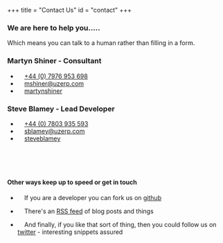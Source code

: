 +++
title = "Contact Us"
id = "contact"
+++

### We are here to help you.....

Which means you can talk to a human rather than filling in  a form.

### Martyn Shiner - Consultant

* <i class="fa fa-phone fa-lg"></i> &nbsp;   &nbsp; <a href="#" data-animate-hover="pulse"> +44 (0) 7976 953 698</a>
* <i class="fa fa-envelope fa-lg"></i> &nbsp;   &nbsp;  <a href="mailto:mshiner@uzerp.com" data-animate-hover="pulse">mshiner@uzerp.com</a>
* <i class="fa fa-key fa-lg"></i> &nbsp;   &nbsp;  <a href="https://keybase.io/martynshiner#show-public" data-animate-hover="pulse">martynshiner</a>

### Steve Blamey - Lead Developer

*  <i class="fa fa-phone fa-lg"></i> &nbsp;   &nbsp; <a href="#" data-animate-hover="pulse"> +44 (0) 7803 935 593</a>
*  <i class="fa fa-envelope fa-lg"></i> &nbsp;   &nbsp; <a href="mailto:sblamey@uzerp.com" data-animate-hover="pulse">sblamey@uzerp.com</a>
*  <i class="fa fa-key fa-lg"></i> &nbsp;   &nbsp;  <a href="https://keybase.io/steveblamey#show-public" data-animate-hover="pulse">steveblamey</a>

<br><br><br>

#### Other ways keep up to speed or get in touch

*  <i class="fa fa-github fa-lg"></i> &nbsp;   &nbsp; If you are a developer you can fork us on [github](https://github.com/uzerpllp/uzerp)

*  <i class="fa fa-rss fa-lg"></i> &nbsp;   &nbsp; There's an [RSS feed](/rss) of blog posts and things

*   <i class="fa fa-twitter fa-lg"></i> &nbsp;   &nbsp;  And finally, if you like that sort of thing, then you could follow us on [twitter](https://twitter.com/uzerp) - interesting snippets assured
